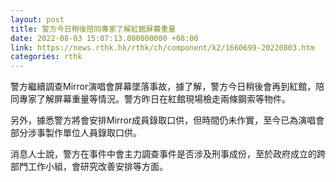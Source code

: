 ```yaml
---
layout: post
title: 警方今日稍後陪同專家了解紅館屏幕重量
date: 2022-08-03 15:07:13.000000000 +08:00
link: https://news.rthk.hk/rthk/ch/component/k2/1660699-20220803.htm
categories: rthk
---
```


警方繼續調查Mirror演唱會屏幕墜落事故，據了解，警方今日稍後會再到紅館，陪同專家了解屏幕重量等情況。警方昨日在紅館現場檢走兩條鋼索等物件。

另外，據悉警方將會安排Mirror成員錄取口供，但時間仍未作實，至今已為演唱會部分涉事製作單位人員錄取口供。

消息人士說，警方在事件中會主力調查事件是否涉及刑事成份，至於政府成立的跨部門工作小組，會研究改善安排等方面。
